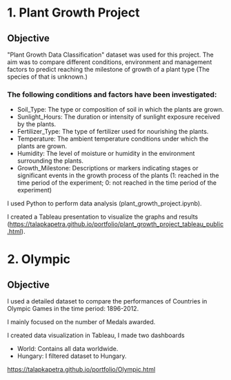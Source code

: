 
# 1. Plant Growth Project


## Objective

"Plant Growth Data Classification" dataset was used for this project. The aim was to compare different conditions, environment and management factors to predict reaching the milestone of growth of a plant type (The species of that is unknown.)

### The following conditions and factors have been investigated:

- Soil_Type: The type or composition of soil in which the plants are grown.
- Sunlight_Hours: The duration or intensity of sunlight exposure received by the plants.
- Fertilizer_Type: The type of fertilizer used for nourishing the plants.
- Temperature: The ambient temperature conditions under which the plants are grown. 
- Humidity: The level of moisture or humidity in the environment surrounding the plants.
- Growth_Milestone: Descriptions or markers indicating stages or significant events in the growth process of the plants (1: reached in the time period of the experiment; 0: not reached in the time period of the experiment)

I used Python to perform data analysis (plant_growth_project.ipynb).

I created a Tableau presentation to visualize the graphs and results (https://talapkapetra.github.io/portfolio/plant_growth_project_tableau_public.html).

# 2. Olympic

## Objective

I used a detailed dataset to compare the performances of Countries in Olympic Games in the time period: 1896-2012.

I mainly focused on the number of Medals awarded. 

I created data visualization in Tableau, I made two dashboards
- World: Contains all data worldwide.
- Hungary: I filtered dataset to Hungary.

https://talapkapetra.github.io/portfolio/Olympic.html


